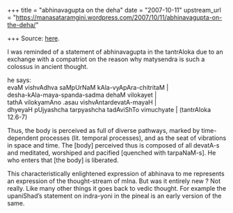 +++
title = "abhinavagupta on the deha"
date = "2007-10-11"
upstream_url = "https://manasataramgini.wordpress.com/2007/10/11/abhinavagupta-on-the-deha/"

+++
Source: [here](https://manasataramgini.wordpress.com/2007/10/11/abhinavagupta-on-the-deha/).

I was reminded of a statement of abhinavagupta in the tantrAloka due to
an exchange with a compatriot on the reason why matysendra is such a
colossus in ancient thought.

he says:  
evaM vishvAdhva saMpUrNaM kAla-vyApAra-chitritaM \|  
desha-kAla-maya-spanda-sadma dehaM vilokayet \|  
tathA vilokyamAno .asau vishvAntardevatA-mayaH \|  
dhyeyaH pUjyashcha tarpyashcha tadAviShTo vimuchyate \| (tantrAloka
12.6-7)

Thus, the body is perceived as full of diverse pathways, marked by
time-dependent processes (lit. temporal processes), and as the seat of
vibrations in space and time. The \[body\] perceived thus is composed of
all devatA-s and meditated, worshiped and pacified \[quenched with
tarpaNaM-s\]. He who enters that \[the body\] is liberated.

This characteristically enlightened expression of abhinava to me
represents an expression of the thought-stream of mIna. But was it
entirely new ? Not really. Like many other things it goes back to vedic
thought. For example the upaniShad’s statement on indra-yoni in the
pineal is an early version of the same.

